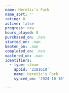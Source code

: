 ```yaml
---
name: Heretic's Fork
name_sort: ''
rating: 0
active: false
progress: new
hours_played: 0
purchased_on: .nan
started_on: .nan
beaten_on: .nan
completed_on: .nan
mastered_on: .nan
identifiers:
  - type: steam
    appid: '2181610'
    name: Heretic's Fork
    synced_on: '2024-10-10'

---
```

